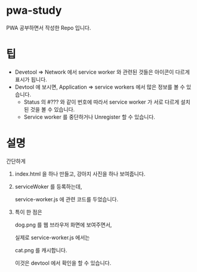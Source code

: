 # pwa-study
PWA 공부하면서 작성한 Repo 입니다.

# 팁

* Devetool => Network 에서 service worker 와 관련된 것들은 아이콘이 다르게 표시가 됩니다.
* Devtool 에 보시면, Application => service workers 에서 많은 정보를 볼 수 있습니다.
    * Status 의 #??? 와 같이 번호에 따라서 service worker 가 서로 다르게 설치된 것을 볼 수 있습니다.
    * Service worker 를 중단하거나 Unregister 할 수 있습니다.
    


# 설명

간단하게

1. index.html 을 하나 만들고, 강아지 사진을 하나 보여줍니다.

2. serviceWoker 를 등록하는데,

    service-worker.js 에 관련 코드를 두었습니다.

3. 특이 한 점은

    dog.png 를 웹 브라우저 화면에 보여주면서,

    실제로 service-worker.js 에서는

    cat.png 를 캐시합니다.

    이것은 devtool 에서 확인을 할 수 있습니다.

